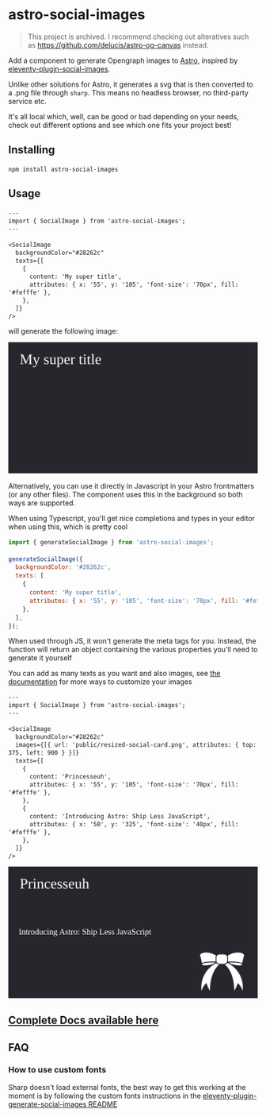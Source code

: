 # astro-social-images

> This project is archived. I recommend checking out alteratives such as https://github.com/delucis/astro-og-canvas instead.

Add a component to generate Opengraph images to [Astro](https://astro.build/), inspired by [eleventy-plugin-social-images](https://github.com/manustays/eleventy-plugin-generate-social-images).

Unlike other solutions for Astro, it generates a svg that is then converted to a .png file through `sharp`. This means no headless browser, no third-party service etc.

It's all local which, well, can be good or bad depending on your needs, check out different options and see which one fits your project best!

## Installing

```shell
npm install astro-social-images
```

## Usage

```astro
---
import { SocialImage } from 'astro-social-images';
---

<SocialImage
  backgroundColor="#28262c"
  texts={[
    {
      content: 'My super title',
      attributes: { x: '55', y: '105', 'font-size': '70px', fill: '#fefffe' },
    },
  ]}
/>
```

will generate the following image:

![Image with "My super title" written in the top-left corner](./assets/screenshot.png)

Alternatively, you can use it directly in Javascript in your Astro frontmatters (or any other files). The component uses this in the background so both ways are supported.

When using Typescript, you'll get nice completions and types in your editor when using this, which is pretty cool

```js
import { generateSocialImage } from 'astro-social-images';

generateSocialImage({
  backgroundColor: '#28262c',
  texts: [
    {
      content: 'My super title',
      attributes: { x: '55', y: '105', 'font-size': '70px', fill: '#fefffe' },
    },
  ],
});
```

When used through JS, it won't generate the meta tags for you. Instead, the function will return an object containing the various properties you'll need to generate it yourself

You can add as many texts as you want and also images, see [the documentation](./Docs.md) for more ways to customize your images

```astro
---
import { SocialImage } from 'astro-social-images';
---

<SocialImage
  backgroundColor="#28262c"
  images={[{ url: 'public/resized-social-card.png', attributes: { top: 375, left: 900 } }]}
  texts={[
    {
      content: 'Princesseuh',
      attributes: { x: '55', y: '105', 'font-size': '70px', fill: '#fefffe' },
    },
    {
      content: 'Introducing Astro: Ship Less JavaScript',
      attributes: { x: '50', y: '325', 'font-size': '40px', fill: '#fefffe' },
    },
  ]}
/>
```

![Image with "Princesseuh" written in the top-left corner, "Introducing Astro: Ship Less JavaScript" a bit below and a ribbon (my personal website logo) in the bottom right corner](./assets/screenshot2.png)

## [Complete Docs available here](./Docs.md)

## FAQ

### How to use custom fonts

Sharp doesn't load external fonts, the best way to get this working at the moment is by following the custom fonts instructions in the [eleventy-plugin-generate-social-images README](https://github.com/manustays/eleventy-plugin-generate-social-images#custom-fonts)
